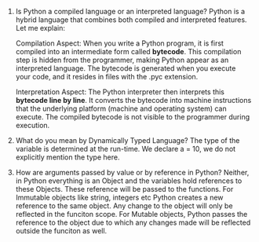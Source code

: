 1. Is Python a compiled language or an interpreted language?
   Python is a hybrid language that combines both compiled and interpreted features. Let me explain:

	Compilation Aspect:
	When you write a Python program, it is first compiled into an intermediate form called **bytecode**.
	This compilation step is hidden from the programmer, making Python appear as an interpreted language.
	The bytecode is generated when you execute your code, and it resides in files with the .pyc extension.
	
	Interpretation Aspect:
	The Python interpreter then interprets this **bytecode line by line**.
	It converts the bytecode into machine instructions that the underlying platform (machine and operating system) can 			execute.
	The compiled bytecode is not visible to the programmer during execution.

 2. What do you mean by Dynamically Typed Language?
	The type of the variable is determined at the run-time. We declare a = 10, we do not explicitly mention the type here.

 3. How are arguments passed by value or by reference in Python?
	Neither, in Python everything is an Object and the variables hold references to these Objects. These reference will be 		passed to the functions. For Immutable objects like string, integers etc Python creates a new reference to the same 		object. Any change to the object will only be reflected in the funciton scope. For Mutable objects, Python passes the 		reference to the object due to which any changes made will be reflected outside the funciton as well. 
